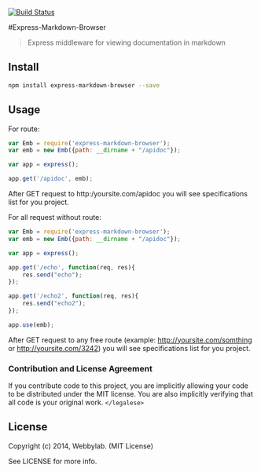[![Build Status](https://travis-ci.org/WebbyLab/express-markdown-browser.svg?branch=master)](https://travis-ci.org/WebbyLab/express-markdown-browser)

#Express-Markdown-Browser

>Express middleware for viewing documentation in markdown

## Install

``` bash
npm install express-markdown-browser --save
```

## Usage

For route:

```js
var Emb = require('express-markdown-browser');
var emb = new Emb({path: __dirname + "/apidoc"});

var app = express();

app.get('/apidoc', emb);
```
After GET request to http:/yoursite.com/apidoc you will see specifications list for you project.


For all request without route:

```js
var Emb = require('express-markdown-browser');
var emb = new Emb({path: __dirname + "/apidoc"});

var app = express();

app.get('/echo', function(req, res){
    res.send("echo");
});

app.get('/echo2', function(req, res){
    res.send("echo2");
});

app.use(emb);
```
After GET request to any free route (example: http://yoursite.com/somthing or http://yoursite.com/3242) you will see specifications list for you project.

### Contribution and License Agreement

If you contribute code to this project, you are implicitly allowing your code
to be distributed under the MIT license. You are also implicitly verifying that
all code is your original work. `</legalese>`

## License

Copyright (c) 2014, Webbylab. (MIT License)

See LICENSE for more info.


